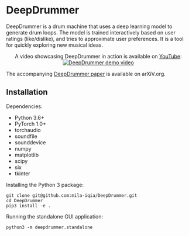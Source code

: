 # DeepDrummer

DeepDrummer is a drum machine that uses a deep learning model to generate drum loops. The model is trained interactively based on user ratings (like/dislike), and tries to approximate user preferences. It is a tool for quickly exploring new musical ideas.

<p align="center">
A video showcasing DeepDrummer in action is available on <a href="https://www.youtube.com/watch?v=EPKsUf5YBeM">YouTube</a>:<br>
<a href="https://www.youtube.com/watch?v=EPKsUf5YBeM"><img src="https://img.youtube.com/vi/EPKsUf5YBeM/0.jpg" alt="DeepDrummer demo video"></a>
</p>

The accompanying [DeepDrummer paper](https://arxiv.org/abs/2008.04391) is available on arXiV.org.

## Installation

Dependencies:
- Python 3.6+
- PyTorch 1.0+
- torchaudio
- soundfile
- sounddevice
- numpy
- matplotlib
- scipy
- six
- tkinter

Installing the Python 3 package:

```
git clone git@github.com:mila-iqia/DeepDrummer.git
cd DeepDrummer
pip3 install -e .
```

Running the standalone GUI application:
```
python3 -m deepdrummer.standalone
```

